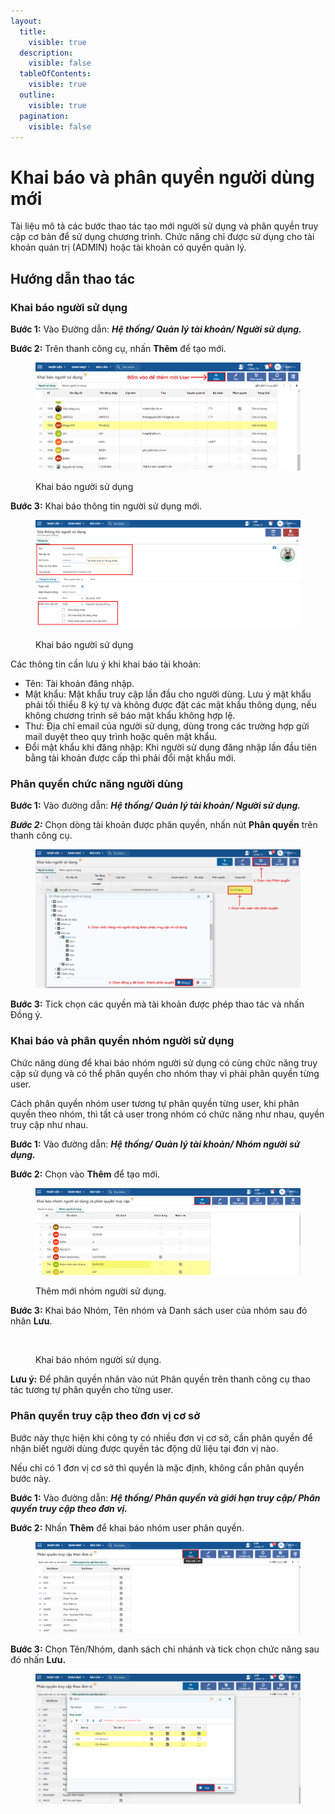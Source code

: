 ```yaml
---
layout:
  title:
    visible: true
  description:
    visible: false
  tableOfContents:
    visible: true
  outline:
    visible: true
  pagination:
    visible: false
---
```


# Khai báo và phân quyền người dùng mới

Tài liệu mô tả các bước thao tác tạo mới người sử dụng và phân quyền truy cập cơ bản để sử dụng chương trình. Chức năng chỉ được sử dụng cho tài khoản quản trị (ADMIN) hoặc tài khoản có quyền quản lý.

## Hướng dẫn thao tác

### Khai báo người sử dụng

**Bước 1:** Vào Đường dẫn: _**Hệ thống/ Quản lý tài khoản/ Người sử dụng.**_

**Bước 2:** Trên thanh công cụ, nhấn **Thêm** để tạo mới.

<figure><img src="../.gitbook/assets/Sysuserinfo_1 (1).png" alt=""><figcaption><p>Khai báo người sử dụng</p></figcaption></figure>

**Bước 3:** Khai báo thông tin người sử dụng mới.

<figure><img src="../.gitbook/assets/image (39).png" alt=""><figcaption><p>Khai báo người sử dụng</p></figcaption></figure>

Các thông tin cần lưu ý khi khai báo tài khoản:

* Tên: Tài khoản đăng nhập.
* Mật khẩu: Mật khẩu truy cập lần đầu cho người dùng. Lưu ý mật khẩu phải tối thiểu 8 ký tự và không được đặt các mật khẩu thông dụng, nếu không chương trình sẽ báo mật khẩu không hợp lệ.
* Thư: Địa chỉ email của người sử dụng, dùng trong các trường hợp gửi mail duyệt theo quy trình hoặc quên mật khẩu.
* Đổi mật khẩu khi đăng nhập: Khi người sử dụng đăng nhập lần đầu tiên bằng tài khoản được cấp thì phải đổi mật khẩu mới.

### Phân quyền chức năng người dùng

**Bước 1:** Vào đường dẫn: _**Hệ thống/ Quản lý tài khoản/ Người sử dụng.**_

_**Bước 2:**_ Chọn dòng tài khoản được phân quyền, nhấn nút **Phân quyền** trên thanh công cụ.

<figure><img src="../.gitbook/assets/Group 1000008702.png" alt=""><figcaption></figcaption></figure>

**Bước 3:** Tick chọn các quyền mà tài khoản được phép thao tác và nhấn Đồng ý.

### Khai báo và phân quyền nhóm người sử dụng

Chức năng dùng để khai báo nhóm người sử dụng có cùng chức năng truy cập sử dụng và có thể phân quyền cho nhóm thay vì phải phân quyền từng user.

Cách phân quyền nhóm user tương tự phân quyền từng user, khi phân quyền theo nhóm, thì tất cả user trong nhóm có chức năng như nhau, quyền truy cập như nhau.

**Bước 1:** Vào đường dẫn: _**Hệ thống/ Quản lý tài khoản/ Nhóm người sử dụng.**_

**Bước 2:** Chọn vào **Thêm** để tạo mới.

<figure><img src="../.gitbook/assets/image (40).png" alt=""><figcaption><p>Thêm mới nhóm người sử dụng.</p></figcaption></figure>

**Bước 3:** Khai báo Nhóm, Tên nhóm và Danh sách user của nhóm sau đó nhân **Lưu**.

<figure><img src="../.gitbook/assets/Nhóm user (1).png" alt=""><figcaption><p>Khai báo nhóm người sử dụng.</p></figcaption></figure>

**Lưu ý:** Để phân quyền nhân vào nút Phân quyền trên thanh công cụ thao tác tương tự phân quyền cho từng user.

### Phân quyền truy cập theo đơn vị cơ sở

Bước này thực hiện khi công ty có nhiều đơn vị cơ sở, cần phân quyền để nhận biết người dùng được quyền tác động dữ liệu tại đơn vị nào.

Nếu chỉ có 1 đơn vị cơ sở thì quyền là mặc định, không cần phân quyền bước này.

**Bước 1:** Vào đường dẫn: _**Hệ thống/ Phân quyền và giới hạn truy cập/ Phân quyền truy cập theo đơn vị.**_

**Bước 2:** Nhấn **Thêm** để khai báo nhóm user phân quyền.

<figure><img src="../.gitbook/assets/image (5).png" alt=""><figcaption></figcaption></figure>

**Bước 3:** Chọn Tên/Nhóm, danh sách chi nhánh và tick chọn chức năng sau đó nhấn **Lưu.**

<figure><img src="../.gitbook/assets/image (6).png" alt=""><figcaption></figcaption></figure>
